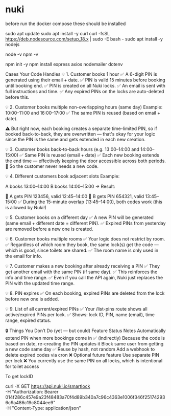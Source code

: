 # nuki
before run the docker compose these should be installed


sudo apt update
sudo apt install -y curl
curl -fsSL https://deb.nodesource.com/setup_18.x | sudo -E bash -
sudo apt install -y nodejs

node -v
npm -v


npm init -y
npm install express axios nodemailer dotenv



Cases Your Code Handles
💡 1. Customer books 1 hour
✅ A 6-digit PIN is generated using their email + date.
✅ PIN is valid 15 minutes before booking until booking end.
✅ PIN is created on all Nuki locks.
✅ An email is sent with full instructions and time.
✅ Any expired PINs on the locks are auto-deleted before this.

💡 2. Customer books multiple non-overlapping hours (same day)
Example: 10:00–11:00 and 16:00–17:00
✅ The same PIN is reused (based on email + date).

⚠️ But right now, each booking creates a separate time-limited PIN, so if booked back-to-back, they are overwritten — that's okay for your logic since the PIN is the same and gets extended in each new creation.

💡 3. Customer books back-to-back hours (e.g. 13:00–14:00 and 14:00–15:00)
✅ Same PIN is reused (email + date)
✅ Each new booking extends the end time — effectively keeping the door accessible across both periods.
🔐 So the customer never needs a new code.

💡 4. Different customers book adjacent slots
Example:

A books 13:00–14:00
B books 14:00–15:00
→ Result:

🔐 A gets PIN 123456, valid 12:45–14:00
🔐 B gets PIN 654321, valid 13:45–15:00
✅ During the 15-minute overlap (13:45–14:00), both codes work (this is allowed by Nuki!)

💡 5. Customer books on a different day
✅ A new PIN will be generated (same email + different date = different PIN).
✅ Expired PINs from yesterday are removed before a new one is created.

💡 6. Customer books multiple rooms
✅ Your logic does not restrict by room.
✅ Regardless of which room they book, the same lock(s) get the code — which is good, since toilets are shared.
✅ The room name is only used in the email for info.

💡 7. Customer makes a new booking after already receiving a PIN
✅ They get another email with the same PIN (if same day).
✅ This reinforces the info and time range.
✅ Even if you call the API again, Nuki just replaces the PIN with the updated time range.

💡 8. PIN expires
✅ On each booking, expired PINs are deleted from the lock before new one is added.

💡 9. List of all current/expired PINs
✅ Your /list-pins route shows all active/expired PINs per lock.
✅ Shows: lock ID, PIN, name (email), time range, expired status.

🔒 Things You Don’t Do (yet — but could)
Feature	Status	Notes
Automatically extend PIN when more bookings come in	✅ (indirectly)	Because the code is based on date, re-creating the PIN updates it
Block same user from getting a new code same day	✅	Reuse by hash, not random
Add a webhook to delete expired codes via cron	❌	Optional future feature
Use separate PIN per lock	❌	You currently use the same PIN on all locks, which is intentional for toilet access


To get lockID

curl -X GET https://api.nuki.io/smartlock \
  -H "Authorization: Bearer 014f286c457e9a23f48483a70f4d89b340a7c96c4363e1006f346f251742936c9a486c19c8044ee9" \
  -H "Content-Type: application/json"

  